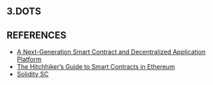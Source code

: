 ## 3.DOTS
[](https://github.com/rezamt/blockchains/blob/master/Ethereum/cover.png)

## REFERENCES
- [A Next-Generation Smart Contract and Decentralized Application Platform](https://github.com/ethereum/wiki/wiki/White-Paper)
- [The Hitchhiker’s Guide to Smart Contracts in Ethereum](https://medium.com/zeppelin-blog/the-hitchhikers-guide-to-smart-contracts-in-ethereum-848f08001f05)
- [Solidity SC](https://solidity.readthedocs.io/en/latest/)

